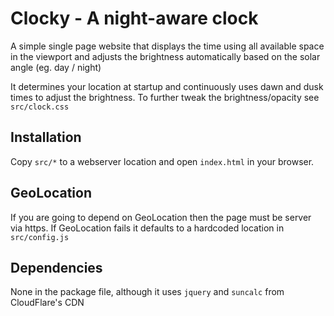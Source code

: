 # Clocky - A night-aware clock
A simple single page website that displays the time using all available space in the viewport and adjusts the brightness automatically based on the solar angle (eg. day / night)

It determines your location at startup and continuously uses dawn and dusk times to adjust the brightness. To further tweak the brightness/opacity see `src/clock.css`

## Installation
Copy `src/*` to a webserver location and open `index.html` in your browser.

## GeoLocation
If you are going to depend on GeoLocation then the page must be server via https. If GeoLocation fails it defaults to a hardcoded location in `src/config.js`

## Dependencies
None in the package file, although it uses `jquery` and `suncalc` from CloudFlare's CDN
